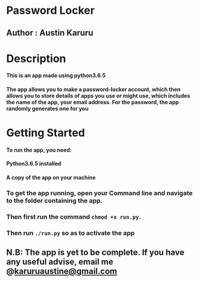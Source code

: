 # Password Locker

## Author : Austin Karuru

# Description

#### This is an app made using python3.6.5

#### The app allows you to make a password-locker account, which then allows you to store details of apps you use or might use, which includes the name of the app, your email address. For the password, the app randomly generates one for you

# Getting Started

#### To run the app, you need:

#### Python3.6.5 installed

#### A copy of the app on your machine

### To get the app running, open your Command line and navigate to the folder containing the app.

### Then first run the command `chmod +x run.py`.

### Then run `./run.py` so as to activate the app

## N.B: The app is yet to be complete. If you have any useful advise, email me @karuruaustine@gmail.com
